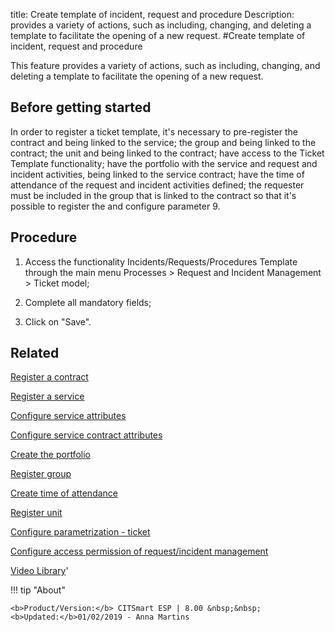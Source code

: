 title: Create template of incident, request and procedure
Description: provides a variety of actions, such as including, changing, and deleting a template to facilitate the opening of a new request.
#Create template of incident, request and procedure

This feature provides a variety of actions, such as including, changing, and
deleting a template to facilitate the opening of a new request.

Before getting started
--------------------------

In order to register a ticket template, it's necessary to pre-register the
contract and being linked to the service; the group and being linked to the
contract; the unit and being linked to the contract; have access to the Ticket
Template functionality; have the portfolio with the service and request and
incident activities, being linked to the service contract; have the time of
attendance of the request and incident activities defined; the requester must be
included in the group that is linked to the contract so that it's possible to
register the and configure parameter 9.

Procedure
-------------

1.  Access the functionality Incidents/Requests/Procedures Template through the
    main menu Processes \> Request and Incident Management \> Ticket model;

2.  Complete all mandatory fields;

3.  Click on "Save".

Related
-------

[Register a contract](/en-us/citsmart-esp-8/additional-features/contract-management/use/register-contract.html)

[Register a service](/en-us/citsmart-esp-8/processes/portfolio-and-catalog/use/register-a-service.html)

[Configure service attributes](/en-us/citsmart-esp-8/processes/portfolio-and-catalog/use/configure-services-attributes.html)

[Configure service contract attributes](/en-us/citsmart-esp-8/processes/portfolio-and-catalog/configuration/service-contract-attributes.html)

[Create the portfolio](/en-us/citsmart-esp-8/processes/portfolio-and-catalog/use/create-the-portfolio.html)

[Register group](/en-us/citsmart-esp-8/initial-settings/access-settings/user/register-groups.html)

[Create time of attendance](/en-us/citsmart-esp-8/processes/service-level/configuration/create-time-attendance.html)

[Register unit](/en-us/citsmart-esp-8/platform-administration/region-and-language/register-unit.html)

[Configure parametrization - ticket](/en-us/citsmart-esp-8/platform-administration/parameters-list/configure-parametrization-ticket.html)

[Configure access permission of request/incident management](/en-us/citsmart-esp-8/processes/tickets/configuration/configure-access-permission-ticket.html)



<i class='fa fa-youtube-play  fa-2x' style='color:#97ce17;vertical-align: middle;'> </i> [Video Library](https://www.youtube.com/playlist?list=PLB5qK2uzf2RNemh0QXhtOXntvZ6G6o2B_)'

!!! tip "About"

    <b>Product/Version:</b> CITSmart ESP | 8.00 &nbsp;&nbsp;
    <b>Updated:</b>01/02/2019 - Anna Martins


